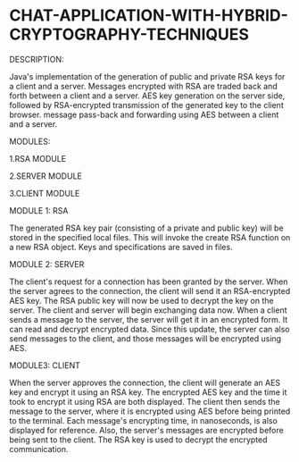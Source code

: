 # CHAT-APPLICATION-WITH-HYBRID-CRYPTOGRAPHY-TECHNIQUES

DESCRIPTION:

Java's implementation of the generation of public and private RSA keys for a client and a server. 
Messages encrypted with RSA are traded back and forth between a client and a server. AES key generation on the server side, 
followed by RSA-encrypted transmission of the generated key to the client browser. message pass-back and forwarding using AES between a client and a server.

MODULES:

1.RSA MODULE

2.SERVER MODULE

3.CLIENT MODULE

MODULE 1: RSA 

The generated RSA key pair (consisting of a private and public key) will be stored in the specified local files.
This will invoke the create RSA function on a new RSA object.
Keys and specifications are saved in files.

MODULE 2: SERVER

The client's request for a connection has been granted by the server.
When the server agrees to the connection, the client will send it an RSA-encrypted AES key. 
The RSA public key will now be used to decrypt the key on the server. 
The client and server will begin exchanging data now. When a client sends a message to the server, the server will get it in an encrypted form.
It can read and decrypt encrypted data. Since this update, the server can also send messages to the client, and those messages will be encrypted using AES.

MODULE3: CLIENT 

When the server approves the connection, the client will generate an AES key and encrypt it using an RSA key. 
The encrypted AES key and the time it took to encrypt it using RSA are both displayed. 
The client then sends the message to the server, where it is encrypted using AES before being printed to the terminal. 
Each message's encrypting time, in nanoseconds, is also displayed for reference. Also, the server's messages are encrypted before being sent to the client.
The RSA key is used to decrypt the encrypted communication.


